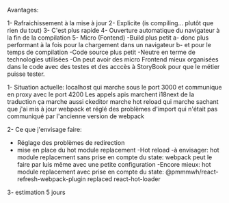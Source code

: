 Avantages:

1- Rafraichissement à la mise à jour
2- Explicite (is compiling... plutôt que rien du tout)
3- C'est plus rapide
4- Ouverture automatique du navigateur à la fin de la compilation
5- Micro (Fontend)
-Build plus petit
a- donc plus performant à la fois pour la chargement dans un navigateur
b- et pour le temps de compilation
-Code source plus petit
-Neutre en terme de technologies utilisées
-On peut avoir des micro Frontend mieux organisées dans le code avec des testes et des acccès à StoryBook pour que le métier
puisse tester.

1- Situation actuelle:
localhost qui marche sous le port 3000 et communique en proxy avec le port 4200
Les appels apis marchent
i18next de la traduction ça marche aussi
ckeditor marche
hot reload qui marche
sachant que j'ai mis à jour webpack et réglé des problèmes d'import qui n'était pas communiqué par l'ancienne version de webpack

2- Ce que j'envisage faire:

- Réglage des problèmes de redirection
- mise en place du hot module replacement
  -Hot reload
  -à envisager: hot module replacement sans prise en compte du state: webpack peut le faire par luis même avec une petite configuration
  -Encore mieux: hot module replacement avec prise en compte du state: @pmmmwh/react-refresh-webpack-plugin replaced react-hot-loader

3- estimation 5 jours
